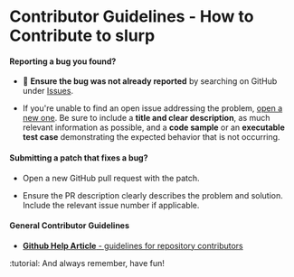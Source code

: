 # Contributor Guidelines - How to Contribute to slurp

#### **Reporting a bug you found?**

- :bug: **Ensure the bug was not already reported** by searching on GitHub under
  [Issues](https://github.com/rails/rails/issues).

- If you're unable to find an open issue addressing the problem,
  [open a new one](https://github.com/slurpcode/slurp/issues/new). Be sure to
  include a **title and clear description**, as much relevant information as
  possible, and a **code sample** or an **executable test case** demonstrating
  the expected behavior that is not occurring.

#### **Submitting a patch that fixes a bug?**

- Open a new GitHub pull request with the patch.

- Ensure the PR description clearly describes the problem and solution. Include
  the relevant issue number if applicable.

#### **General Contributor Guidelines**

- [**Github Help Article** - guidelines for repository contributors](https://help.github.com/en/github/building-a-strong-community/setting-guidelines-for-repository-contributors#examples-of-contribution-guidelines)

:tutorial: And always remember, have fun!

